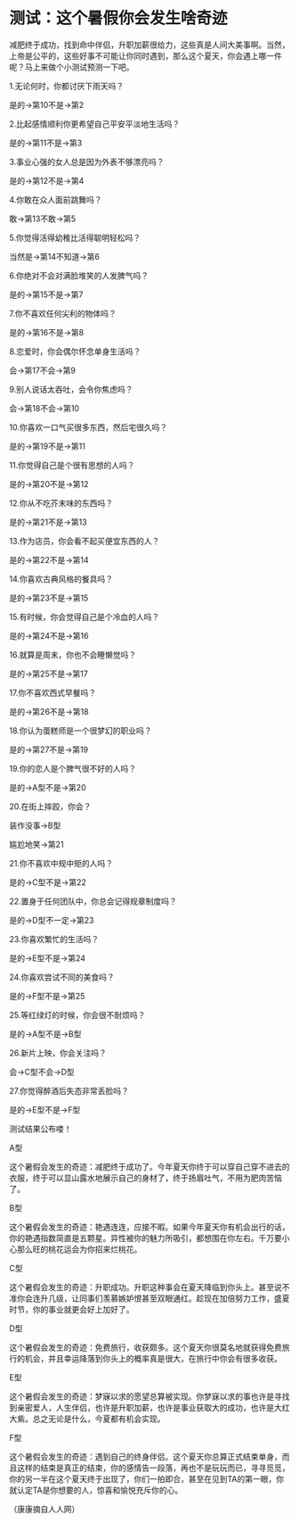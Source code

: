 # 测试：这个暑假你会发生啥奇迹

减肥终于成功，找到命中伴侣，升职加薪很给力，这些真是人间大美事啊。当然，上帝是公平的，这些好事不可能让你同时遇到，那么这个夏天，你会遇上哪一件呢？马上来做个小测试预测一下吧。

1.无论何时，你都讨厌下雨天吗？

是的→第10不是→第2

2.比起感情顺利你更希望自己平安平淡地生活吗？

是的→第11不是→第3

3.事业心强的女人总是因为外表不够漂亮吗？

是的→第12不是→第4

4.你敢在众人面前跳舞吗？

敢→第13不敢→第5

5.你觉得活得幼稚比活得聪明轻松吗？

当然是→第14不知道→第6

6.你绝对不会对满脸堆笑的人发脾气吗？

是的→第15不是→第7

7.你不喜欢任何尖利的物体吗？

是的→第16不是→第8

8.恋爱时，你会偶尔怀念单身生活吗？

会→第17不会→第9

9.别人说话太吞吐，会令你焦虑吗？

会→第18不会→第10

10.你喜欢一口气买很多东西，然后宅很久吗？

是的→第19不是→第11

11.你觉得自己是个很有思想的人吗？

是的→第20不是→第12

12.你从不吃芥末味的东西吗？

是的→第21不是→第13

13.作为店员，你会看不起买便宜东西的人？

是的→第22不是→第14

14.你喜欢古典风格的餐具吗？

是的→第23不是→第15

15.有时候，你会觉得自己是个冷血的人吗？

是的→第24不是→第16

16.就算是周末，你也不会睡懒觉吗？

是的→第25不是→第17

17.你不喜欢西式早餐吗？

是的→第26不是→第18

18.你认为蛋糕师是一个很梦幻的职业吗？

是的→第27不是→第19

19.你的恋人是个脾气很不好的人吗？

是的→A型不是→第20

20.在街上摔跤，你会？

装作没事→B型

尴尬地笑→第21

21.你不喜欢中规中矩的人吗？

是的→C型不是→第22

22.置身于任何团队中，你总会记得规章制度吗？

是的→D型不一定→第23

23.你喜欢繁忙的生活吗？

是的→E型不是→第24

24.你喜欢尝试不同的美食吗？

是的→F型不是→第25

25.等红绿灯的时候，你会很不耐烦吗？

是的→A型不是→B型

26.新片上映，你会关注吗？

会→C型不会→D型

27.你觉得醉酒后失态非常丢脸吗？

是的→E型不是→F型

测试结果公布喽！

A型

这个暑假会发生的奇迹：减肥终于成功了。今年夏天你终于可以穿自己穿不进去的衣服，终于可以显山露水地展示自己的身材了，终于扬眉吐气，不用为肥肉苦恼了。

B型

这个暑假会发生的奇迹：艳遇连连，应接不暇。如果今年夏天你有机会出行的话，你的艳遇指数简直是五颗星。异性被你的魅力所吸引，都想围在你左右。千万要小心那么旺的桃花运会为你招来烂桃花。

C型

这个暑假会发生的奇迹：升职成功。升职这种事会在夏天降临到你头上。甚至说不准你会连升几级，让同事们羡慕嫉妒恨甚至双眼通红。趁现在加倍努力工作，盛夏时节，你的事业就更会好上加好了。

D型

这个暑假会发生的奇迹：免费旅行，收获颇多。这个夏天你很莫名地就获得免费旅行的机会，并且幸运降落到你头上的概率真是很大，在旅行中你会有很多收获。

E型

这个暑假会发生的奇迹：梦寐以求的愿望总算被实现。你梦寐以求的事也许是寻找到亲密爱人，人生伴侣，也许是升职加薪，也许是事业获取大的成功，也许是大红大紫。总之无论是什么，今夏都有机会实现。

F型

这个暑假会发生的奇迹：遇到自己的终身伴侣。这个夏天你总算正式结束单身，而且这样的结束是真正的结束，你的感情告一段落，再也不是玩玩而已，寻寻觅觅，你的另一半在这个夏天终于出现了，你们一拍即合，甚至在见到TA的第一眼，你就认定TA是你想要的人，惊喜和愉悦充斥你的心。

（康康摘自人人网）